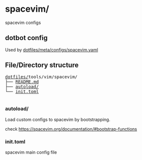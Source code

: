 # spacevim/

spacevim configs

## dotbot config

Used by [dotfiles/meta/configs/spacevim.yaml](https://github.com/Clumsy-Coder/dotfiles/blob/master/meta/configs/spacevim.yaml)

## File/Directory structure

<!--
loaded tree structure with
tree -a -C -H "." tools/spacevim -L 1
-->
<pre>
<a href="../../../../">dotfiles/</a>tools/vim/spacevim/
├── <a href="./README.md">README.md</a>
├── <a href="./autoload/">autoload/</a>
└── <a href="./init.toml">init.toml</a>

</pre>

### autoload/

Load custom configs to spacevim by bootstrapping.

check https://spacevim.org/documentation/#bootstrap-functions

### init.toml

spacevim main config file
